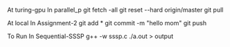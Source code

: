 At turing-gpu
  In parallel_p
    git fetch -all
    git reset --hard origin/master
    git pull

At local
  In Assignment-2
    git add *
    git commit -m "hello mom"
    git push

To Run
  In Sequential-SSSP
    g++ -w sssp.c
    ./a.out > output
